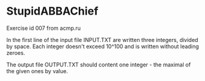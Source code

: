 # StupidABBAChief
Exercise id 007 from acmp.ru

In the first line of the input file INPUT.TXT are written three integers, divided by space. Each integer doesn't exceed 10^100
 and is written without leading zeroes.
 
The output file OUTPUT.TXT should content one integer - the maximal of the given ones by value.
